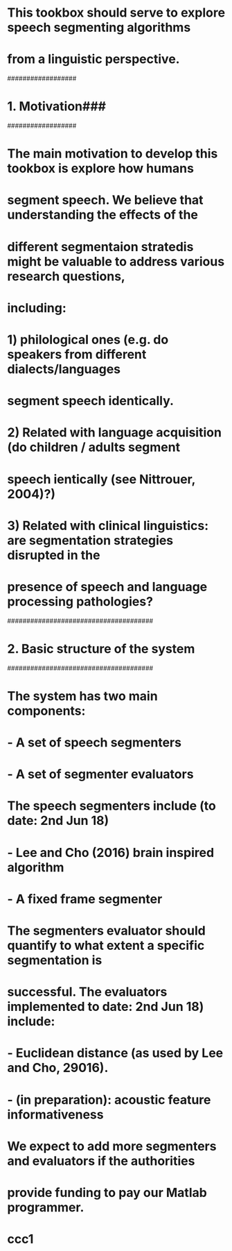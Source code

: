 # This tookbox should serve to explore speech segmenting algorithms
# from a linguistic perspective. 

##################
# 1. Motivation###
##################

# The main motivation to develop this tookbox is explore how humans
# segment speech. We believe that understanding the effects of the
# different segmentaion stratedis might be valuable to  address various research questions,
# including:

# 1) philological ones (e.g. do speakers from different dialects/languages
# segment speech identically. 
# 2) Related with language acquisition (do children / adults segment  
# speech ientically (see Nittrouer, 2004)?) 
# 3) Related with clinical linguistics: are segmentation strategies disrupted in the 
# presence of speech and language processing pathologies?

######################################
# 2. Basic structure of the system ###
######################################
# The system has two main components:
# - A set of speech segmenters
# - A set of segmenter evaluators
#
# The speech segmenters include (to date: 2nd Jun 18)
# - Lee and Cho (2016) brain inspired algorithm
# - A fixed frame segmenter 
#
# The segmenters evaluator should quantify to what extent a specific segmentation is 
# successful. The  evaluators implemented to date: 2nd Jun 18) include:
# - Euclidean distance (as used by Lee and Cho, 29016). 
# - (in preparation): acoustic feature informativeness
# 
# We expect to add more segmenters and evaluators if the authorities 
# provide funding to pay our Matlab programmer.  
#
# ccc1

